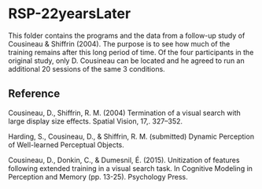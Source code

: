 # RSP-22yearsLater

This folder contains the programs and the data from a follow-up study of Cousineau & Shiffrin (2004). The purpose is to see how much of the training remains after this long period of time. Of the four participants in the original study, only D. Cousineau can be located and he agreed to run an additional 20 sessions of the same 3 conditions. 





## Reference

Cousineau, D., Shiffrin, R. M. (2004) Termination of a visual search with large display
size effects. Spatial Vision, 17,. 327–352.

Harding, S., Cousineau, D., & Shiffrin, R. M. (submitted) Dynamic Perception of Well-learned Perceptual Objects.

Cousineau, D., Donkin, C., & Dumesnil, É. (2015). Unitization of features following extended training in a visual search task. In Cognitive Modeling in Perception and Memory (pp. 13-25). Psychology Press.

